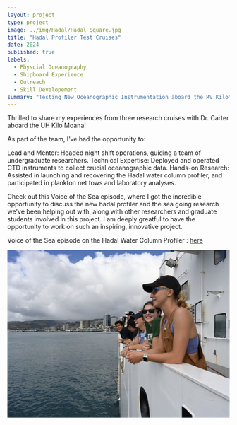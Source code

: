 ```yaml
---
layout: project
type: project
image: ../img/Hadal/Hadal_Square.jpg
title: "Hadal Profiler Test Cruises"
date: 2024
published: true
labels:
  - Physcial Oceanography
  - Shipboard Experience
  - Outreach 
  - Skill Developement 
summary: "Testing New Oceanographic Instrumentation aboard the RV KiloMoana"
---
```

Thrilled to share my experiences from three research cruises with Dr. Carter aboard the UH Kilo Moana!

As part of the team, I’ve had the opportunity to:

Lead and Mentor: Headed night shift operations, guiding a team of undergraduate researchers.
Technical Expertise: Deployed and operated CTD instruments to collect crucial oceanographic data.
Hands-on Research: Assisted in launching and recovering the Hadal water column profiler, and participated in plankton net tows and laboratory analyses.

Check out this Voice of the Sea episode, where I got the incredible opportunity to discuss the new hadal profiler and the sea going research we've been helping out with, along with other researchers and graduate students involved in this project. I am deeply greatful to have the opportunity to work on such an inspiring, innovative project.

Voice of the Sea episode on the Hadal Water Column Profiler : <a href="https://www.youtube.com/watch?v=e50HsKAsWtI">here</a>


  <img src="../img/Hadal/hadal3.jpeg" class="img-thumbnail" >
